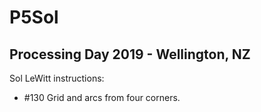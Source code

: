 # P5Sol

## Processing Day 2019 - Wellington, NZ

Sol LeWitt instructions:
* #130 Grid and arcs from four corners.
